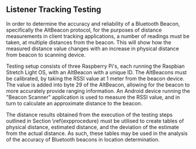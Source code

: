 ## Listener Tracking Testing

In order to determine the accuracy and reliability of a Bluetooth Beacon,
specifically the AltBeacon protocol, for the purposes of distance measurements
in client tracking applications, a number of readings must be taken, at multiple
distances from the beacon. This will show how the measured distance value
changes with an increase in physical distance from beacon to scanning device.

Testing setup consists of three Raspberry Pi's, each running the Raspbian
Stretch Light OS, with an AltBeacon with a unique ID. The AltBeacons must be
calibrated, by taking the RSSI value at 1 meter from the beacon device. The
value is added into byte 29 of the AltBeacon, allowing for the beacon to more
accurately provide ranging information. An Android device running the "Beacon
Scanner" application is used to measure the RSSI value, and in turn to calculate
an approximate distance to the beacon.

The distance results obtained from the execution of the testing steps outlined
in Section \ref{expprocedure} must be utilised to create tables of physical
distance, estimated distance, and the deviation of the estimate from the actual
distance. As such, these tables may be used in the analysis of the accuracy of
Bluetooth beacons in location determination.
